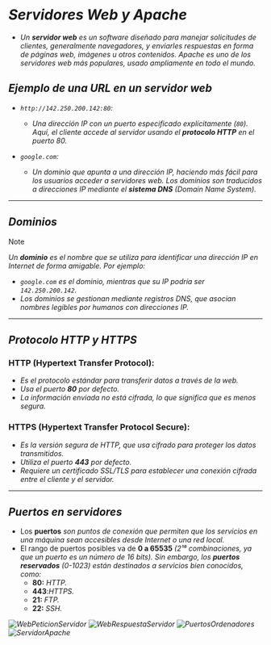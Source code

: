 <!-- Author: Daniel Benjamin Perez Morales -->
<!-- GitHub: https://github.com/DanielBenjaminPerezMoralesDev13 -->
<!-- GitLab: https://gitlab.com/DanielBenjaminPerezMoralesDev13 -->
<!-- Email: danielperezdev@proton.me -->

# ***Servidores Web y Apache***

- *Un **servidor web** es un software diseñado para manejar solicitudes de clientes, generalmente navegadores, y enviarles respuestas en forma de páginas web, imágenes u otros contenidos. Apache es uno de los servidores web más populares, usado ampliamente en todo el mundo.*

## ***Ejemplo de una URL en un servidor web***

- *`http://142.250.200.142:80`:*
  - *Una dirección IP con un puerto especificado explícitamente (`80`). Aquí, el cliente accede al servidor usando el **protocolo HTTP** en el puerto 80.*

- *`google.com`:*
  - *Un dominio que apunta a una dirección IP, haciendo más fácil para los usuarios acceder a servidores web. Los dominios son traducidos a direcciones IP mediante el **sistema DNS** (Domain Name System).*

---

## ***Dominios***

> [!NOTE]
> *Un **dominio** es el nombre que se utiliza para identificar una dirección IP en Internet de forma amigable. Por ejemplo:*

- *`google.com` es el dominio, mientras que su IP podría ser `142.250.200.142`.*
- *Los dominios se gestionan mediante registros DNS, que asocian nombres legibles por humanos con direcciones IP.*

---

## ***Protocolo HTTP y HTTPS***

### **HTTP (Hypertext Transfer Protocol):**

- *Es el protocolo estándar para transferir datos a través de la web.*
- *Usa el puerto **80** por defecto.*
- *La información enviada no está cifrada, lo que significa que es menos segura.*

### **HTTPS (Hypertext Transfer Protocol Secure):**

- *Es la versión segura de HTTP, que usa cifrado para proteger los datos transmitidos.*
- *Utiliza el puerto **443** por defecto.*
- *Requiere un certificado SSL/TLS para establecer una conexión cifrada entre el cliente y el servidor.*

---

## ***Puertos en servidores***

- Los **puertos** *son puntos de conexión que permiten que los servicios en una máquina sean accesibles desde Internet o una red local.*
- El rango de puertos posibles va de **0 a 65535** *(2¹⁶ combinaciones, ya que un puerto es un número de 16 bits). Sin embargo, los **puertos reservados** (0-1023) están destinados a servicios bien conocidos, como:*
  - **80:** *HTTP.*
  - **443**:*HTTPS.*
  - **21:** *FTP.*
  - **22:** *SSH.*

*![WebPeticionServidor](/Images/WebPeticionServidor.png "/Images/WebPeticionServidor.png")*
*![WebRespuestaServidor](/Images/WebRespuestaServidor.png "/Images/WebRespuestaServidor.png")*
*![PuertosOrdenadores](/Images/PuertosOrdenadores.png "/Images/PuertosOrdenadores.png")*
*![ServidorApache](/Images/ServidorApache.png "/Images/ServidorApache.png")*
